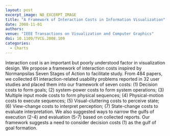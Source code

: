 ```yaml
---
layout: post
excerpt_image: NO_EXCERPT_IMAGE
title: "A Framework of Interaction Costs in Information Visualization"
date: 2008-11-01
authors: 
venue: "IEEE Transactions on Visualization and Computer Graphics"
doi: 10.1109/TVCG.2008.109
categories:
  - Charts
---
```

Interaction cost is an important but poorly understood factor in visualization design. We propose a framework of interaction costs inspired by Normanpsilas Seven Stages of Action to facilitate study. From 484 papers, we collected 61 interaction-related usability problems reported in 32 user studies and placed them into our framework of seven costs: (1) Decision costs to form goals; (2) system-power costs to form system operations; (3) Multiple input mode costs to form physical sequences; (4) Physical-motion costs to execute sequences; (5) Visual-cluttering costs to perceive state; (6) View-change costs to interpret perception; (7) State-change costs to evaluate interpretation. We also suggested ways to narrow the gulfs of execution (2-4) and evaluation (5-7) based on collected reports. Our framework suggests a need to consider decision costs (1) as the gulf of goal formation.
